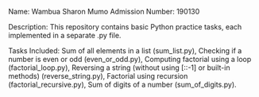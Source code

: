 Name: Wambua Sharon Mumo
Admission Number: 190130

Description: 
This repository contains basic Python practice tasks, each implemented in a separate .py file.

Tasks Included: 
Sum of all elements in a list (sum_list.py),
Checking if a number is even or odd (even_or_odd.py),
Computing factorial using a loop (factorial_loop.py),
Reversing a string (without using [::-1] or built-in methods) (reverse_string.py),
Factorial using recursion (factorial_recursive.py),
Sum of digits of a number (sum_of_digits.py).
